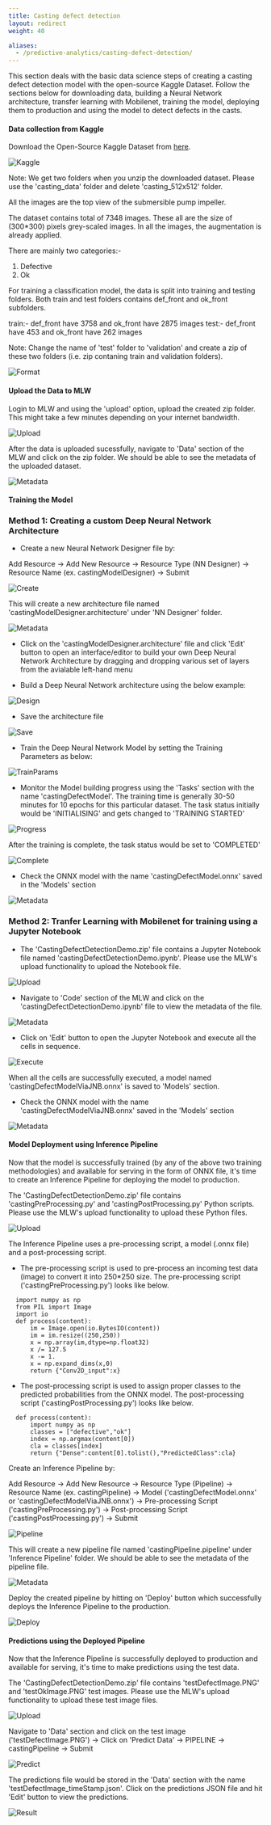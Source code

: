 ```yaml
---
title: Casting defect detection
layout: redirect
weight: 40

aliases:
  - /predictive-analytics/casting-defect-detection/
---
```


This section deals with the basic data science steps of creating a casting defect detection model with the open-source Kaggle Dataset. Follow the sections below for downloading data, building a Neural Network architecture, transfer learning with Mobilenet, training the model, deploying them to production and using the model to detect defects in the casts. 


#### Data collection from Kaggle

Download the Open-Source Kaggle Dataset from [here](https://www.kaggle.com/ravirajsinh45/real-life-industrial-dataset-of-casting-product).

![Kaggle](/images/zementis/castingDetection/mlw-casting-kaggle_data.png)

Note: We get two folders when you unzip the downloaded dataset. Please use the 'casting_data' folder and delete 'casting_512x512' folder.

All the images are the top view of the submersible pump impeller.

The dataset contains total of 7348 images. These all are the size of (300*300) pixels grey-scaled images. In all the images, the augmentation is already applied. 

There are mainly two categories:-
1) Defective
2) Ok

For training a classification model, the data is split into training and testing folders. Both train and test folders contains def_front and ok_front subfolders.

train:- def_front have 3758 and ok_front have 2875 images
test:- def_front have 453 and ok_front have 262 images

Note: Change the name of 'test' folder to 'validation' and create a zip of these two folders (i.e. zip contaning train and validation folders). 

![Format](/images/zementis/castingDetection/mlw-casting-zip-format.png)

#### Upload the Data to MLW

Login to MLW and using the 'upload' option, upload the created zip folder. This might take a few minutes depending on your internet bandwidth.

![Upload](/images/zementis/castingDetection/mlw-casting-data-upload.png)

After the data is uploaded sucessfully, navigate to 'Data' section of the MLW and click on the zip folder. We should be able to see the metadata of the uploaded dataset.

![Metadata](/images/zementis/castingDetection/mlw-casting-data-metadata.png)


#### Training the Model

### Method 1: Creating a custom Deep Neural Network Architecture  

* Create a new Neural Network Designer file by:

Add Resource -> Add New Resource -> Resource Type (NN Designer) -> Resource Name (ex. castingModelDesigner) -> Submit

![Create](/images/zementis/castingDetection/mlw-casting-method1-create-arch.png)

This will create a new architecture file named 'castingModelDesigner.architecture' under 'NN Designer' folder.

![Metadata](/images/zementis/castingDetection/mlw-casting-method1-arch-metadata.png)

* Click on the 'castingModelDesigner.architecture' file and click 'Edit' button to open an interface/editor to build your own Deep Neural Network Architecture by dragging and dropping various set of layers from the avialable left-hand menu

* Build a Deep Neural Network architecture using the below example:

![Design](/images/zementis/castingDetection/mlw-casting-method1-arch-design.gif)

* Save the architecture file

![Save](/images/zementis/castingDetection/mlw-casting-method1-arch-save.png)

* Train the Deep Neural Network Model by setting the Training Parameters as below:

![TrainParams](/images/zementis/castingDetection/mlw-casting-method1-arch-training-params.png)

* Monitor the Model building progress using the 'Tasks' section with the name 'castingDefectModel'. The training time is generally 30-50 minutes for 10 epochs for this particular dataset. The task status initially would be 'INITIALISING' and gets changed to 'TRAINING STARTED'

![Progress](/images/zementis/castingDetection/mlw-casting-method1-model-progress.png)

After the training is complete, the task status would be set to 'COMPLETED'

![Complete](/images/zementis/castingDetection/mlw-casting-method1-training-complete.png)

* Check the ONNX model with the name 'castingDefectModel.onnx' saved in the 'Models' section 

![Metadata](/images/zementis/castingDetection/mlw-casting-method1-model-metadata.png)

### Method 2: Tranfer Learning with Mobilenet for training using a Jupyter Notebook

* The 'CastingDefectDetectionDemo.zip' file contains a Jupyter Notebook file named 'castingDefectDetectionDemo.ipynb'. Please use the MLW's upload functionality to upload the Notebook file. 

![Upload](/images/zementis/castingDetection/mlw-casting-method2-upload.png)

* Navigate to 'Code' section of the MLW and click on the 'castingDefectDetectionDemo.ipynb' file to view the metadata of the file. 

![Metadata](/images/zementis/castingDetection/mlw-casting-method2_metadata.png)

* Click on 'Edit' button to open the Jupyter Notebook and execute all the cells in sequence.

![Execute](/images/zementis/castingDetection/mlw-casting-method2-execute.png)

When all the cells are successfully executed, a model named 'castingDefectModelViaJNB.onnx' is saved to 'Models' section.

* Check the ONNX model with the name 'castingDefectModelViaJNB.onnx' saved in the 'Models' section 

![Metadata](/images/zementis/castingDetection/mlw-casting-method2-model-metadata.png)


#### Model Deployment using Inference Pipeline

Now that the model is successfully trained (by any of the above two training methodologies) and available for serving in the form of ONNX file, it's time to create an Inference Pipeline for deploying the model to production. 

The 'CastingDefectDetectionDemo.zip' file contains 'castingPreProcessing.py' and 'castingPostProcessing.py' Python scripts. Please use the MLW's upload functionality to upload these Python files.

![Upload](/images/zementis/castingDetection/mlw-casting-script-upload.png)

The Inference Pipeline uses a pre-processing script, a model (.onnx file) and a post-processing script.

* The pre-processing script is used to pre-process an incoming test data (image) to convert it into 250*250 size. The pre-processing script ('castingPreProcessing.py') looks like below.

```
  import numpy as np
  from PIL import Image
  import io
  def process(content):
      im = Image.open(io.BytesIO(content))
      im = im.resize((250,250))
      x = np.array(im,dtype=np.float32)
      x /= 127.5
      x -= 1.
      x = np.expand_dims(x,0)
      return {"Conv2D_input":x}
```

* The post-processing script is used to assign proper classes to the predicted probabilities from the ONNX model. The post-processing script ('castingPostProcessing.py') looks like below.

```
  def process(content):
      import numpy as np
      classes = ["defective","ok"]
      index = np.argmax(content[0])
      cla = classes[index]
      return {"Dense":content[0].tolist(),"PredictedClass":cla}
```

Create an Inference Pipeline by:

Add Resource -> Add New Resource -> Resource Type (Pipeline) -> Resource Name (ex. castingPipeline) -> Model ('castingDefectModel.onnx' or 'castingDefectModelViaJNB.onnx') -> Pre-processing Script ('castingPreProcessing.py') -> Post-processing Script ('castingPostProcessing.py') -> Submit

![Pipeline](/images/zementis/castingDetection/mlw-casting-create-pipeline.png)

This will create a new pipeline file named 'castingPipeline.pipeline' under 'Inference Pipeline' folder. We should be able to see the metadata of the pipeline file.

![Metadata](/images/zementis/castingDetection/mlw-casting-pipeline-metadata.png)

Deploy the created pipeline by hitting on 'Deploy' button which successfully deploys the Inference Pipeline to the production. 

![Deploy](/images/zementis/castingDetection/mlw-casting-pipeline-deploy.png)


#### Predictions using the Deployed Pipeline

Now that the Inference Pipeline is successfully deployed to production and available for serving, it's time to make predictions using the test data. 

The 'CastingDefectDetectionDemo.zip' file contains 'testDefectImage.PNG' and 'testOkImage.PNG' test images. Please use the MLW's upload functionality to upload these test image files.

![Upload](/images/zementis/castingDetection/mlw-casting-image-upload.png)

Navigate to 'Data' section and click on the test image ('testDefectImage.PNG') -> Click on 'Predict Data' -> PIPELINE -> castingPipeline -> Submit

![Predict](/images/zementis/castingDetection/mlw-casting-prediction-pipeline.png)

The predictions file would be stored in the 'Data' section with the name 'testDefectImage_timeStamp.json'. Click on the predictions JSON file and hit 'Edit' button to view the predictions.

![Result](/images/zementis/castingDetection/mlw-casting-prediction-result.png)

